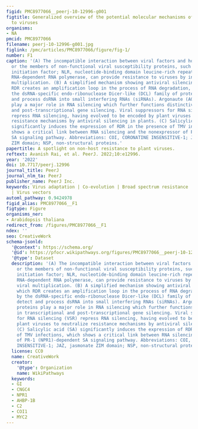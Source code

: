 ```yaml
---
figid: PMC8977066__peerj-10-12996-g001
figtitle: Generalized overview of the potential molecular mechanisms of non-host resistance
  to viruses
organisms:
- NA
pmcid: PMC8977066
filename: peerj-10-12996-g001.jpg
figlink: /pmc/articles/PMC8977066/figure/fig-1/
number: F1
caption: '(A) The incompatible interaction between viral factors and host proteins
  or the members of non-functional viral susceptibility proteins, such as eIF, translation
  initiation factor; NLR, nucleotide-binding domain leucine-rich repeat; and RDR,
  RNA-dependent RNA polymerase, can provide resistance to viruses by inhibiting viral
  multiplication. (B) A simplified mechanism showing antiviral silencing in which
  RDR creates an amplification loop in the process of RNA degradation, mediated by
  the dsRNA-specific endo-ribonuclease Dicer-like (DCL) family of proteins. DCLs detect
  and process dsRNA into small interfering RNAs (siRNAs). Argonaute (AGO) proteins
  play a major role in RNA silencing which further functions distinctively in transcriptional
  and post-transcriptional gene silencing. Viral suppressors for RNA silencing (VSR)
  repress RNA silencing, having evolved to be encoded by plant viruses to neutralize
  resistance mechanisms by antiviral silencing in plants. (C) Salicylic acid (SA)
  significantly induces the expression of RDR in the presence of TMV infections, which
  shows a critical link between RNA silencing and the nonexpressor of PR-1 (NPR1)-dependent
  SA signaling pathway. Abbreviations: COI, CORONATINE INSENSITIVE-1; JAZ, jasmonate
  ZIM domain; NSP, non-structural proteins.'
papertitle: A spotlight on non-host resistance to plant viruses.
reftext: Avanish Rai, et al. PeerJ. 2022;10:e12996.
year: '2022'
doi: 10.7717/peerj.12996
journal_title: PeerJ
journal_nlm_ta: PeerJ
publisher_name: PeerJ Inc.
keywords: Virus adaptation | Co-evolution | Broad spectrum resistance | Plant immunity
  | Virus vectors
automl_pathway: 0.9424978
figid_alias: PMC8977066__F1
figtype: Figure
organisms_ner:
- Arabidopsis thaliana
redirect_from: /figures/PMC8977066__F1
ndex: ''
seo: CreativeWork
schema-jsonld:
  '@context': https://schema.org/
  '@id': https://pfocr.wikipathways.org/figures/PMC8977066__peerj-10-12996-g001.html
  '@type': Dataset
  description: '(A) The incompatible interaction between viral factors and host proteins
    or the members of non-functional viral susceptibility proteins, such as eIF, translation
    initiation factor; NLR, nucleotide-binding domain leucine-rich repeat; and RDR,
    RNA-dependent RNA polymerase, can provide resistance to viruses by inhibiting
    viral multiplication. (B) A simplified mechanism showing antiviral silencing in
    which RDR creates an amplification loop in the process of RNA degradation, mediated
    by the dsRNA-specific endo-ribonuclease Dicer-like (DCL) family of proteins. DCLs
    detect and process dsRNA into small interfering RNAs (siRNAs). Argonaute (AGO)
    proteins play a major role in RNA silencing which further functions distinctively
    in transcriptional and post-transcriptional gene silencing. Viral suppressors
    for RNA silencing (VSR) repress RNA silencing, having evolved to be encoded by
    plant viruses to neutralize resistance mechanisms by antiviral silencing in plants.
    (C) Salicylic acid (SA) significantly induces the expression of RDR in the presence
    of TMV infections, which shows a critical link between RNA silencing and the nonexpressor
    of PR-1 (NPR1)-dependent SA signaling pathway. Abbreviations: COI, CORONATINE
    INSENSITIVE-1; JAZ, jasmonate ZIM domain; NSP, non-structural proteins.'
  license: CC0
  name: CreativeWork
  creator:
    '@type': Organization
    name: WikiPathways
  keywords:
  - GI
  - CNGC4
  - NPR1
  - AHBP-1B
  - C2
  - COI1
  - MYC2
---
```

